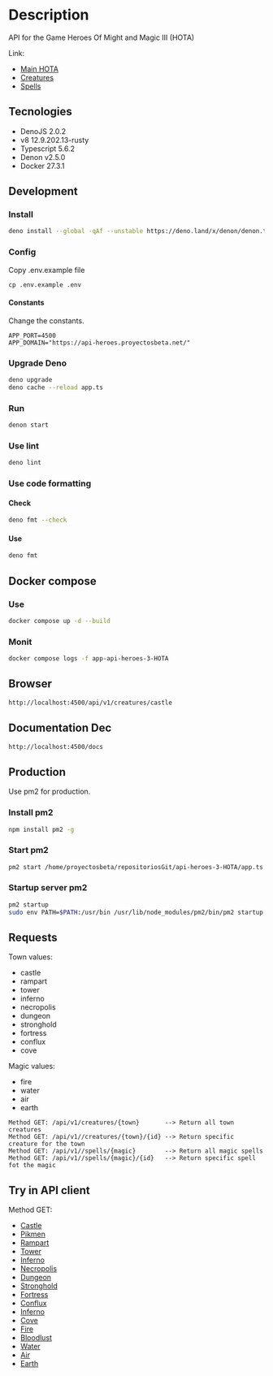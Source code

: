 # Description

API for the Game Heroes Of Might and Magic III (HOTA)

Link:

- [Main HOTA](https://heroes.thelazy.net//index.php/Main_Page)
- [Creatures](https://heroes.thelazy.net/index.php/List_of_creatures)
- [Spells](https://heroes.thelazy.net/index.php/List_of_spells)

## Tecnologies

- DenoJS 2.0.2
- v8 12.9.202.13-rusty
- Typescript 5.6.2
- Denon v2.5.0
- Docker 27.3.1

## Development

### Install

```bash
deno install --global -qAf --unstable https://deno.land/x/denon/denon.ts
```

### Config

Copy .env.example file

```
cp .env.example .env
```

#### Constants

Change the constants.

```
APP_PORT=4500
APP_DOMAIN="https://api-heroes.proyectosbeta.net/"
```

### Upgrade Deno

```bash
deno upgrade
deno cache --reload app.ts
```

### Run

```bash
denon start
```

### Use lint

```bash
deno lint
```

### Use code formatting

#### Check

```bash
deno fmt --check
```

#### Use

```bash
deno fmt
```

## Docker compose

### Use

```bash
docker compose up -d --build
```

### Monit

```bash
docker compose logs -f app-api-heroes-3-HOTA
```

## Browser

```bash
http://localhost:4500/api/v1/creatures/castle
```

## Documentation Dec

```bash
http://localhost:4500/docs
```

## Production

Use pm2 for production.

### Install pm2

```bash
npm install pm2 -g
```

### Start pm2

```bash
pm2 start /home/proyectosbeta/repositoriosGit/api-heroes-3-HOTA/app.ts --interpreter="deno" --interpreter-args="run --allow-net --allow-env --allow-read" --name api-heroes-3-hota
```

### Startup server pm2

```bash
pm2 startup
sudo env PATH=$PATH:/usr/bin /usr/lib/node_modules/pm2/bin/pm2 startup systemd -u proyectosbeta --hp /home/proyectosbeta
```

## Requests

Town values:

- castle
- rampart
- tower
- inferno
- necropolis
- dungeon
- stronghold
- fortress
- conflux
- cove

Magic values:

- fire
- water
- air
- earth

```text
Method GET: /api/v1/creatures/{town}       --> Return all town creatures
Method GET: /api/v1//creatures/{town}/{id} --> Return specific creature for the town
Method GET: /api/v1//spells/{magic}        --> Return all magic spells
Method GET: /api/v1//spells/{magic}/{id}   --> Return specific spell fot the magic
```

## Try in API client

Method GET:

- [Castle](https://api-heroes.proyectosbeta.net/api/v1/creatures/castle)
- [Pikmen](https://api-heroes.proyectosbeta.net/api/v1/creatures/castle/1)
- [Rampart](https://api-heroes.proyectosbeta.net/api/v1/creatures/rampart)
- [Tower](https://api-heroes.proyectosbeta.net/api/v1/creatures/tower)
- [Inferno](https://api-heroes.proyectosbeta.net/creatures/inferno)
- [Necropolis](https://api-heroes.proyectosbeta.net/api/v1/creatures/necropolis)
- [Dungeon](https://api-heroes.proyectosbeta.net/api/v1/creatures/dungeon)
- [Stronghold](https://api-heroes.proyectosbeta.net/api/v1/creatures/stronghold)
- [Fortress](https://api-heroes.proyectosbeta.net/api/v1/creatures/fortress)
- [Conflux](https://api-heroes.proyectosbeta.net/api/v1/creatures/conflux)
- [Inferno](https://api-heroes.proyectosbeta.net/api/v1/creatures/inferno)
- [Cove](https://api-heroes.proyectosbeta.net/api/v1/creatures/cove)
- [Fire](https://api-heroes.proyectosbeta.net/api/v1/spells/fire)
- [Bloodlust](https://api-heroes.proyectosbeta.net/api/v1/spells/fire/1)
- [Water](https://api-heroes.proyectosbeta.net/api/v1/spells/water)
- [Air](https://api-heroes.proyectosbeta.net/api/v1/spells/air)
- [Earth](https://api-heroes.proyectosbeta.net/api/v1/spells/earth)
